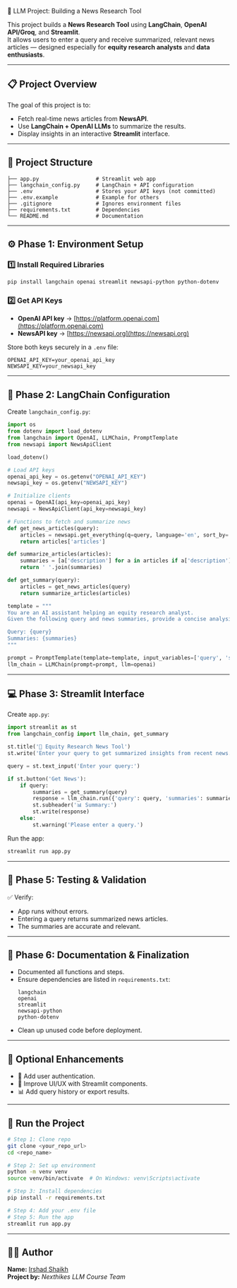 🧠 LLM Project: Building a News Research Tool

This project builds a **News Research Tool** using **LangChain**, **OpenAI API/Groq**, and **Streamlit**.  
It allows users to enter a query and receive summarized, relevant news articles — designed especially for **equity research analysts** and **data enthusiasts**.

---

## 📋 Project Overview

The goal of this project is to:
- Fetch real-time news articles from **NewsAPI**.
- Use **LangChain + OpenAI LLMs** to summarize the results.
- Display insights in an interactive **Streamlit** interface.

---

## 🧱 Project Structure

```
├── app.py                  # Streamlit web app
├── langchain_config.py     # LangChain + API configuration
├── .env                    # Stores your API keys (not committed)
├── .env.example            # Example for others
├── .gitignore              # Ignores environment files
├── requirements.txt        # Dependencies
└── README.md               # Documentation
```

---

## ⚙️ Phase 1: Environment Setup

### 1️⃣ Install Required Libraries
```bash
pip install langchain openai streamlit newsapi-python python-dotenv
```

### 2️⃣ Get API Keys
- **OpenAI API key** → [https://platform.openai.com](https://platform.openai.com)  
- **NewsAPI key** → [https://newsapi.org](https://newsapi.org)

Store both keys securely in a `.env` file:
```
OPENAI_API_KEY=your_openai_api_key
NEWSAPI_KEY=your_newsapi_key
```

---

## 🧩 Phase 2: LangChain Configuration

Create `langchain_config.py`:

```python
import os
from dotenv import load_dotenv
from langchain import OpenAI, LLMChain, PromptTemplate
from newsapi import NewsApiClient

load_dotenv()

# Load API keys
openai_api_key = os.getenv("OPENAI_API_KEY")
newsapi_key = os.getenv("NEWSAPI_KEY")

# Initialize clients
openai = OpenAI(api_key=openai_api_key)
newsapi = NewsApiClient(api_key=newsapi_key)

# Functions to fetch and summarize news
def get_news_articles(query):
    articles = newsapi.get_everything(q=query, language='en', sort_by='relevancy')
    return articles['articles']

def summarize_articles(articles):
    summaries = [a['description'] for a in articles if a['description']]
    return ' '.join(summaries)

def get_summary(query):
    articles = get_news_articles(query)
    return summarize_articles(articles)

template = """
You are an AI assistant helping an equity research analyst.
Given the following query and news summaries, provide a concise analysis.

Query: {query}
Summaries: {summaries}
"""

prompt = PromptTemplate(template=template, input_variables=['query', 'summaries'])
llm_chain = LLMChain(prompt=prompt, llm=openai)
```

---

## 💻 Phase 3: Streamlit Interface

Create `app.py`:

```python
import streamlit as st
from langchain_config import llm_chain, get_summary

st.title('📰 Equity Research News Tool')
st.write('Enter your query to get summarized insights from recent news.')

query = st.text_input('Enter your query:')

if st.button('Get News'):
    if query:
        summaries = get_summary(query)
        response = llm_chain.run({'query': query, 'summaries': summaries})
        st.subheader('📊 Summary:')
        st.write(response)
    else:
        st.warning('Please enter a query.')
```

Run the app:
```bash
streamlit run app.py
```

---

## 🧪 Phase 5: Testing & Validation

✅ Verify:
- App runs without errors.  
- Entering a query returns summarized news articles.  
- The summaries are accurate and relevant.  

---

## 📘 Phase 6: Documentation & Finalization

- Documented all functions and steps.  
- Ensure dependencies are listed in `requirements.txt`:  
  ```
  langchain
  openai
  streamlit
  newsapi-python
  python-dotenv
  ```
- Clean up unused code before deployment.

---

## 🌟 Optional Enhancements
- 🔐 Add user authentication.
- 🎨 Improve UI/UX with Streamlit components.
- 📊 Add query history or export results.

---

## 🚀 Run the Project

```bash
# Step 1: Clone repo
git clone <your_repo_url>
cd <repo_name>

# Step 2: Set up environment
python -m venv venv
source venv/bin/activate  # On Windows: venv\Scripts\activate

# Step 3: Install dependencies
pip install -r requirements.txt

# Step 4: Add your .env file
# Step 5: Run the app
streamlit run app.py
```

---

## 🧑‍💻 Author

**Name:** [Irshad Shaikh](https://github.com/irshadshaikh)  
**Project by:** *Nexthikes LLM Course Team*  


